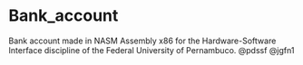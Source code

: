 # Bank_account
Bank account made in NASM Assembly x86 for the Hardware-Software Interface discipline of the Federal University of Pernambuco.
@pdssf
@jgfn1
